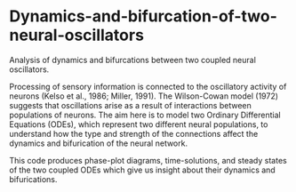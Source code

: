 # Dynamics-and-bifurcation-of-two-neural-oscillators
Analysis of dynamics and bifurcations between two coupled neural oscillators.

Processing of sensory information is connected to the oscillatory activity of neurons (Kelso et al., 1986; Miller, 1991). The Wilson-Cowan model (1972) suggests that oscillations arise as a result of interactions between populations of neurons. The aim here is to model two Ordinary Differential Equations (ODEs), which represent two different neural populations, to understand how the type and strength of the connections affect the dynamics and bifurication of the neural network.

This code produces phase-plot diagrams, time-solutions, and steady states of the two coupled ODEs which give us insight about their dynamics and bifurications.
